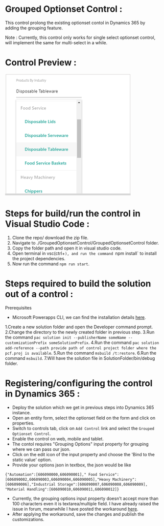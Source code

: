 # Grouped Optionset Control : 
This control prolong the existing optionset contol in Dynamics 365 by adding the grouping feature.

Note : Currently, this control only works for single select optionset control, will implement the same for multi-select in a while.

# Control Preview :
![](./GroupedOptionsetControl/preview.png)

# Steps for build/run the control in Visual Studio Code :
1. Clone the repo/ download the zip file.
2. Navigate to ./GroupedOptionsetControl/GroupedOptionsetControl folder.
3. Copy the folder path and open it in visual studio code.
4. Open terminal in vsc(ctrl+`), and run the command `npm install` to install the project dependencies.
5. Now run the command `npm run start`.

# Steps required to build the solution out of a control :
Prerequisites
- Microsoft Powerapps CLI, we can find the installation details [here](https://docs.microsoft.com/en-us/powerapps/developer/component-framework/create-custom-controls-using-pcf#prerequisites-to-use-powerapps-cli).

1.Create a new solution folder and open the Developer command prompt.
2.Change the directory to the newly created folder in previous step.
3.Run the command `pac solution init --publisherName someName --customizationPrefix someSolutionPrefix`.
4.Run the command `pac solution add-reference --path provide path of control project folder where the pcf.proj is available`.
5.Run the command `msbuild /t:restore`.
6.Run the command `msbuild`.
7.Will have the solution file in SolutionFolder/bin/debug folder.

# Registering/configuring the control in Dynamics 365 :
- Deploy the solution which we get in previous steps into Dynamics 365 instance.
- Open an entity form, select the optionset field on the form and click on properties.
- Switch to controls tab, click on `Add Control` link and select the `Grouped Optionset Control`.
- Enable the control on web, mobile and tablet.
- The contol requires "Grouping Options" input property for grouping where we can pass our json.
- Click on the edit icon of the input property and choose the 'Bind to the static value' option.
- Provide your options json in textbox, the json would be like 
```
{"Automation":[606090000,606090001]," Food Service":[606090002,606090003,606090004,606090005],"Heavy Machinery":[606090006],"Industrial Storage":[606090007,606090008,606090009], "Material Handling":[606090010,606090011,606090012]}
```
- Currently, the grouping options input property doesn't accept more than 100 characters even it is textarea/multiple field. I have already raised the issue in forum, meanwhile I have posted the workaround [here]().
- After applying the workaround, save the changes and publish the customizations.
